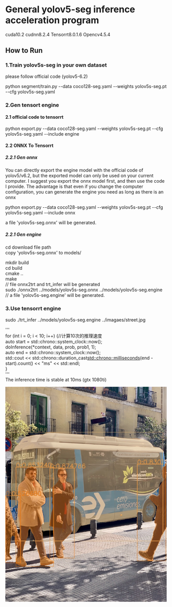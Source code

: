 # General yolov5-seg inference acceleration program 

cuda10.2 cudnn8.2.4 Tensorrt8.0.1.6 Opencv4.5.4  

## How to Run 

### 1.Train yolov5s-seg in your own dataset
please follow official code (yolov5-6.2)  

python segment/train.py  --data coco128-seg.yaml --weights yolov5s-seg.pt --cfg yolov5s-seg.yaml  

### 2.Gen tensort engine 
#### 2.1 official code to tensorrt  
python export.py --data coco128-seg.yaml --weights yolov5s-seg.pt --cfg yolov5s-seg.yaml --include engine  

#### 2.2 ONNX To Tensorrt  

##### 2.2.1 Gen onnx  
You can directly export the engine model with the official code of yolov5/v6.2, but the exported model can only be used on your current computer. I suggest you export the onnx model first, and then use the code I provide. The advantage is that even if you change the computer configuration, you can generate the engine you need as long as there is an onnx  

python export.py --data coco128-seg.yaml --weights yolov5s-seg.pt --cfg yolov5s-seg.yaml --include onnx  

a file 'yolov5s-seg.onnx' will be generated.  

##### 2.2.1 Gen engine
cd download file path  
copy 'yolov5s-seg.onnx' to models/  

mkdir build  
cd build  
cmake ..  
make  
// file onnx2trt and trt_infer will be generated  
sudo ./onnx2trt ../models/yolov5s-seg.onnx ../models/yolov5s-seg.engine  
// a file 'yolov5s-seg.engine' will be generated.  

### 3.Use tensorrt engine

sudo ./trt_infer  ../models/yolov5s-seg.engine ../imagaes/street.jpg  
 
'''  
for (int i = 0; i < 10; i++) {//计算10次的推理速度  
    auto start = std::chrono::system_clock::now();  
    doInference(*context, data, prob, prob1, 1);  
    auto end = std::chrono::system_clock::now();  
    std::cout << std::chrono::duration_cast<std::chrono::milliseconds>(end - start).count() << "ms" << std::endl;  
}  
'''    
The inference time is stable at 10ms  (gtx 1080ti)  


![image](https://github.com/fish-kong/Yolov5-instance-seg-tensorrt/blob/main/output.jpg)  
